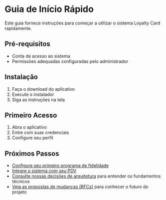 # Guia de Início Rápido

Este guia fornece instruções para começar a utilizar o sistema Loyalty Card rapidamente.

## Pré-requisitos

- Conta de acesso ao sistema
- Permissões adequadas configuradas pelo administrador

## Instalação

1. Faça o download do aplicativo
2. Execute o instalador
3. Siga as instruções na tela

## Primeiro Acesso

1. Abra o aplicativo
2. Entre com suas credenciais
3. Configure seu perfil

## Próximos Passos

- [Configure seu primeiro programa de fidelidade](../user-guide/creating-program.md)
- [Integre o sistema com seu PDV](../integration/pos-integration.md)
- [Consulte nossas decisões de arquitetura](../architecture/adrs/index.md) para entender os fundamentos técnicos
- [Veja as propostas de mudanças (RFCs)](../rfcs/index.md) para conhecer o futuro do projeto
